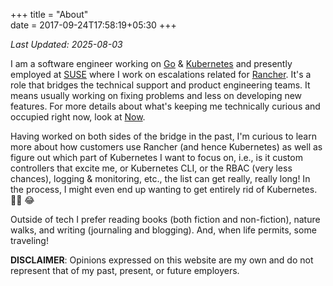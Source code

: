 +++
title = "About"                           
date = 2017-09-24T17:58:19+05:30
+++

*_Last Updated: 2025-08-03_*

I am a software engineer working on [Go](https://go.dev) & [Kubernetes](https://kubernetes.io) and presently employed at [SUSE](https://suse.com) where I work on escalations related for [Rancher](https://rancher.io). It's a role that bridges the technical support and product engineering teams. It means usually working on fixing problems and less on developing new features. For more details about what's keeping me technically curious and occupied right now, look at [Now](../now).

Having worked on both sides of the bridge in the past, I'm curious to learn more about how customers use Rancher (and hence Kubernetes) as well as figure out which part of Kubernetes I want to focus on, i.e., is it custom controllers that excite me, or Kubernetes CLI, or the RBAC (very less chances), logging & monitoring, etc., the list can get really, really long! In the process, I might even end up wanting to get entirely rid of Kubernetes. :man_shrugging: :joy:

Outside of tech I prefer reading books (both fiction and non-fiction), nature walks, and writing (journaling and blogging). And, when life permits, some traveling!

**DISCLAIMER**: Opinions expressed on this website are my own and do not represent that of my past, present, or future employers.